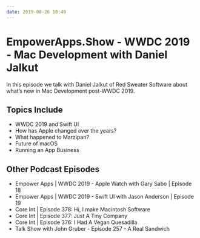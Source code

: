 ```yaml
---
date: 2019-08-26 10:40
---
```

# EmpowerApps.Show - WWDC 2019 - Mac Development with Daniel Jalkut


In this episode we talk with Daniel Jalkut of Red Sweater Software about what’s new in Mac Development post-WWDC 2019.


## Topics Include

-   WWDC 2019 and Swift UI
-   How has Apple changed over the years?
-   What happened to Marzipan?
-   Future of macOS
-   Running an App Business

## Other Podcast Episodes

-   Empower Apps | WWDC 2019 - Apple Watch with Gary Sabo | Episode 18
-   Empower Apps | WWDC 2019 - Swift UI with Jason Anderson | Episode 19
-   Core Int | Episode 378: Hi, I make Macintosh Software
-   Core Int | Episode 377: Just A Tiny Company
-   Core Int | Episode 376: I Had A Vegan Quesadilla
-   Talk Show with John Gruber - Episode 257 - A Real Sandwich